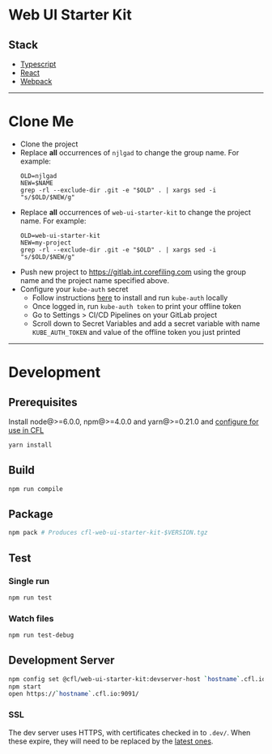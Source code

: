 # Web UI Starter Kit

## Stack
- [Typescript](https://github.com/Microsoft/TypeScript)
- [React](https://github.com/facebook/react)
- [Webpack](https://github.com/webpack/webpack)

---
# Clone Me
- Clone the project
- Replace **all** occurrences of `njlgad` to change the group name.  For example:
  ```
  OLD=njlgad
  NEW=$NAME
  grep -rl --exclude-dir .git -e "$OLD" . | xargs sed -i "s/$OLD/$NEW/g"
  ```
- Replace **all** occurrences of `web-ui-starter-kit` to change the project name.  For example:
  ```
  OLD=web-ui-starter-kit
  NEW=my-project
  grep -rl --exclude-dir .git -e "$OLD" . | xargs sed -i "s/$OLD/$NEW/g"
  ```
- Push new project to https://gitlab.int.corefiling.com using the group name and the project name specified above.
- Configure your `kube-auth` secret
    - Follow instructions [here](https://wiki.int.corefiling.com/pdds/KubeAuth) to install and run `kube-auth` locally
    - Once logged in, run `kube-auth token` to print your offline token
    - Go to Settings > CI/CD Pipelines on your GitLab project
    - Scroll down to Secret Variables and add a secret variable with name `KUBE_AUTH_TOKEN` and value of the offline token you just printed

---

# Development
## Prerequisites
Install node@>=6.0.0, npm@>=4.0.0 and yarn@>=0.21.0 and [configure for use in CFL](https://wiki.int.corefiling.com/dev/NPM)

```bash
yarn install
```

## Build
```bash
npm run compile
```

## Package
```bash
npm pack # Produces cfl-web-ui-starter-kit-$VERSION.tgz
```

## Test
### Single run
```bash
npm run test
```

### Watch files
```bash
npm run test-debug
```

## Development Server
```bash
npm config set @cfl/web-ui-starter-kit:devserver-host `hostname`.cfl.io # You must have a working DNS entry for "`hostname`.cfl.io".
npm start
open https://`hostname`.cfl.io:9091/
```

### SSL
The dev server uses HTTPS, with certificates checked in to `.dev/`. When these expire, they will need to be replaced by the [latest ones](https://wiki.int.corefiling.com/cfl/CflDotIo).
